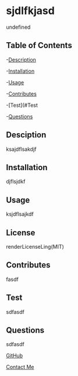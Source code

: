  # sjdlfkjasd  
  undefined
  

 ## Table of Contents
 
  -[Description](#Description)
 
  -[Installation](#Installation)
 
  -[Usage](#Usage)

  -[Contributes](#Contributes)

  -[Test](#Test

  -[Questions](#Questions)


  ## Desciption
 ksajdflsakdjf

 
  ## Installation 
djflsjdkf
  ## Usage 
 ksjdflsajkdf

 
  ## License
 renderLicenseLing(MIT)
  ## Contributes
 fasdf


  ## Test
 sdfasdf


  ## Questions 
 sdfasdf
 
  [GitHub](sdfasdf)

  [Contact Me](mailto:asdfsdf)
